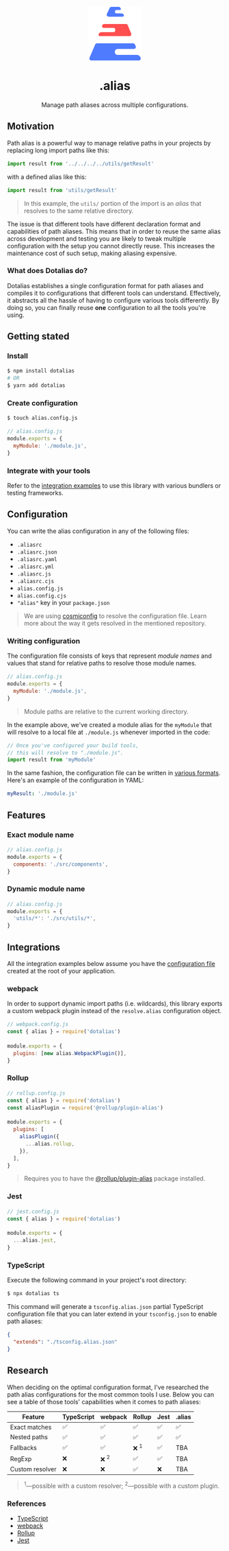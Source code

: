 <p align="center">
  <img src="logo.png" width="125" />
</p>

<h1 align="center">.alias</h1>

<p align="center">
Manage path aliases across multiple configurations.
</p>

## Motivation

Path alias is a powerful way to manage relative paths in your projects by replacing long import paths like this:

```js
import result from '../../../../utils/getResult'
```

with a defined alias like this:

```js
import result from 'utils/getResult'
```

> In this example, the `utils/` portion of the import is an _alias_ that resolves to the same relative directory.

The issue is that different tools have different declaration format and capabilities of path aliases. This means that in order to reuse the same alias across development and testing you are likely to tweak multiple configuration with the setup you cannot directly reuse. This increases the maintenance cost of such setup, making aliasing expensive.

### What does Dotalias do?

Dotalias establishes a single configuration format for path aliases and compiles it to configurations that different tools can understand. Effectively, it abstracts all the hassle of having to configure various tools differently. By doing so, you can finally reuse **one** configuration to all the tools you're using.

## Getting stated

### Install

```bash
$ npm install dotalias
# OR
$ yarn add dotalias
```

### Create configuration

```bash
$ touch alias.config.js
```

```js
// alias.config.js
module.exports = {
  myModule: './module.js',
}
```

### Integrate with your tools

Refer to the [integration examples](#integrations) to use this library with various bundlers or testing frameworks.

## Configuration

You can write the alias configuration in any of the following files:

- `.aliasrc`
- `.aliasrc.json`
- `.aliasrc.yaml`
- `.aliasrc.yml`
- `.aliasrc.js`
- `.aliasrc.cjs`
- `alias.config.js`
- `alias.config.cjs`
- `"alias"` key in your `package.json`

> We are using [cosmiconfig](https://github.com/davidtheclark/cosmiconfig) to resolve the configuration file. Learn more about the way it gets resolved in the mentioned repository.

### Writing configuration

The configuration file consists of keys that represent _module names_ and values that stand for relative paths to resolve those module names.

```js
// alias.config.js
module.exports = {
  myModule: './module.js',
}
```

> Module paths are relative to the current working directory.

In the example above, we've created a module alias for the `myModule` that will resolve to a local file at `./module.js` whenever imported in the code:

```js
// Once you've configured your build tools,
// this will resolve to "./module.js".
import result from 'myModule'
```

In the same fashion, the configuration file can be written in [various formats](#configuration-file). Here's an example of the configuration in YAML:

```yaml
myResult: './module.js'
```

## Features

### Exact module name

```js
// alias.config.js
module.exports = {
  components: './src/components',
}
```

### Dynamic module name

```js
// alias.config.js
module.exports = {
  'utils/*': './src/utils/*',
}
```

## Integrations

All the integration examples below assume you have the [configuration file](#configuration-file) created at the root of your application.

### webpack

In order to support dynamic import paths (i.e. wildcards), this library exports a custom webpack plugin instead of the `resolve.alias` configuration object.

```js
// webpack.config.js
const { alias } = require('dotalias')

module.exports = {
  plugins: [new alias.WebpackPlugin()],
}
```

### Rollup

```js
// rollup.config.js
const { alias } = require('dotalias')
const aliasPlugin = require('@rollup/plugin-alias')

module.exports = {
  plugins: [
    aliasPlugin({
      ...alias.rollup,
    }),
  ],
}
```

> Requires you to have the [@rollup/plugin-alias](https://github.com/rollup/plugins/tree/master/packages/alias) package installed.

### Jest

```js
// jest.config.js
const { alias } = require('dotalias')

module.exports = {
  ...alias.jest,
}
```

### TypeScript

Execute the following command in your project's root directory:

```bash
$ npx dotalias ts
```

This command will generate a `tsconfig.alias.json` partial TypeScript configuration file that you can later extend in your `tsconfig.json` to enable path aliases:

```json
{
  "extends": "./tsconfig.alias.json"
}
```

## Research

When deciding on the optimal configuration format, I've researched the path alias configurations for the most common tools I use. Below you can see a table of those tools' capabilities when it comes to path aliases:

| Feature         | TypeScript | webpack         | Rollup          | Jest | .alias |
| --------------- | ---------- | --------------- | --------------- | ---- | ------ |
| Exact matches   | ✅         | ✅              | ✅              | ✅   | ✅     |
| Nested paths    | ✅         | ✅              | ✅              | ✅   | ✅     |
| Fallbacks       | ✅         | ✅              | ❌ <sup>1</sup> | ✅   | TBA    |
| RegExp          | ❌         | ❌ <sup>2</sup> | ✅              | ✅   | TBA    |
| Custom resolver | ❌         | ❌              | ✅              | ❌   | TBA    |

> <sup>1</sup>—possible with a custom resolver;
> <sup>2</sup>—possible with a custom plugin.

### References

- [TypeScript](https://www.typescriptlang.org/docs/handbook/module-resolution.html#path-mapping)
- [webpack](https://webpack.js.org/configuration/resolve/#resolvealias)
- [Rollup](https://www.npmjs.com/package/@rollup/plugin-alias)
- [Jest](https://jestjs.io/docs/configuration#modulenamemapper-objectstring-string--arraystring)
